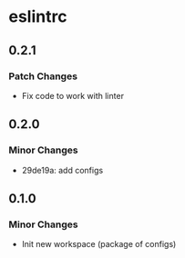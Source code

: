 # eslintrc

## 0.2.1

### Patch Changes

- Fix code to work with linter

## 0.2.0

### Minor Changes

- 29de19a: add configs

## 0.1.0

### Minor Changes

- Init new workspace (package of configs)
